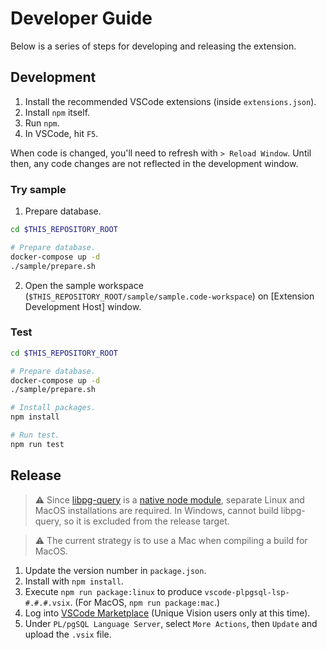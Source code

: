 # Developer Guide

Below is a series of steps for developing and releasing the extension.

## Development

1. Install the recommended VSCode extensions (inside `extensions.json`).
1. Install `npm` itself.
1. Run `npm`.
1. In VSCode, hit `F5`.

When code is changed, you'll need to refresh with `> Reload Window`. Until then, any code changes are not reflected in the development window.

### Try sample

1. Prepare database.

```sh
cd $THIS_REPOSITORY_ROOT

# Prepare database.
docker-compose up -d
./sample/prepare.sh
```

2. Open the sample workspace (`$THIS_REPOSITORY_ROOT/sample/sample.code-workspace`) on [Extension Development Host] window.

### Test

```sh
cd $THIS_REPOSITORY_ROOT

# Prepare database.
docker-compose up -d
./sample/prepare.sh

# Install packages.
npm install

# Run test.
npm run test
```

## Release

> :warning: Since [libpg-query](https://github.com/pyramation/libpg-query-node) is a [native node module](https://github.com/microsoft/vscode/issues/658), separate Linux and MacOS installations are required. In Windows, cannot build libpg-query, so it is excluded from the release target.

> :warning: The current strategy is to use a Mac when compiling a build for MacOS.

1. Update the version number in `package.json`.
1. Install with `npm install`.
1. Execute `npm run package:linux` to produce `vscode-plpgsql-lsp-#.#.#.vsix`. (For MacOS, `npm run package:mac`.)
1. Log into [VSCode Marketplace](https://marketplace.visualstudio.com/manage/publishers/uniquevision) (Unique Vision users only at this time).
1. Under `PL/pgSQL Language Server`, select `More Actions`, then `Update` and upload the `.vsix` file.
